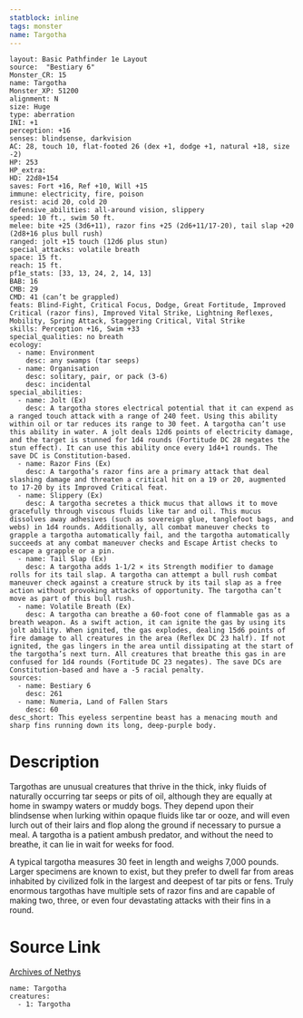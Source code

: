 ```yaml
---
statblock: inline
tags: monster
name: Targotha
---
```

```statblock
layout: Basic Pathfinder 1e Layout
source:  "Bestiary 6"
Monster_CR: 15
name: Targotha
Monster_XP: 51200
alignment: N
size: Huge
type: aberration
INI: +1
perception: +16
senses: blindsense, darkvision
AC: 28, touch 10, flat-footed 26 (dex +1, dodge +1, natural +18, size -2)
HP: 253
HP_extra: 
HD: 22d8+154
saves: Fort +16, Ref +10, Will +15
immune: electricity, fire, poison
resist: acid 20, cold 20
defensive_abilities: all-around vision, slippery
speed: 10 ft., swim 50 ft.
melee: bite +25 (3d6+11), razor fins +25 (2d6+11/17-20), tail slap +20 (2d8+16 plus bull rush)
ranged: jolt +15 touch (12d6 plus stun)
special_attacks: volatile breath
space: 15 ft.
reach: 15 ft.
pf1e_stats: [33, 13, 24, 2, 14, 13]
BAB: 16
CMB: 29
CMD: 41 (can’t be grappled)
feats: Blind-Fight, Critical Focus, Dodge, Great Fortitude, Improved Critical (razor fins), Improved Vital Strike, Lightning Reflexes, Mobility, Spring Attack, Staggering Critical, Vital Strike
skills: Perception +16, Swim +33
special_qualities: no breath
ecology:
  - name: Environment
    desc: any swamps (tar seeps)
  - name: Organisation
    desc: solitary, pair, or pack (3-6)
    desc: incidental
special_abilities:
  - name: Jolt (Ex)
    desc: A targotha stores electrical potential that it can expend as a ranged touch attack with a range of 240 feet. Using this ability within oil or tar reduces its range to 30 feet. A targotha can’t use this ability in water. A jolt deals 12d6 points of electricity damage, and the target is stunned for 1d4 rounds (Fortitude DC 28 negates the stun effect). It can use this ability once every 1d4+1 rounds. The save DC is Constitution-based.
  - name: Razor Fins (Ex)
    desc: A targotha’s razor fins are a primary attack that deal slashing damage and threaten a critical hit on a 19 or 20, augmented to 17-20 by its Improved Critical feat.
  - name: Slippery (Ex)
    desc: A targotha secretes a thick mucus that allows it to move gracefully through viscous fluids like tar and oil. This mucus dissolves away adhesives (such as sovereign glue, tanglefoot bags, and webs) in 1d4 rounds. Additionally, all combat maneuver checks to grapple a targotha automatically fail, and the targotha automatically succeeds at any combat maneuver checks and Escape Artist checks to escape a grapple or a pin.
  - name: Tail Slap (Ex)
    desc: A targotha adds 1-1/2 × its Strength modifier to damage rolls for its tail slap. A targotha can attempt a bull rush combat maneuver check against a creature struck by its tail slap as a free action without provoking attacks of opportunity. The targotha can’t move as part of this bull rush.
  - name: Volatile Breath (Ex)
    desc: A targotha can breathe a 60-foot cone of flammable gas as a breath weapon. As a swift action, it can ignite the gas by using its jolt ability. When ignited, the gas explodes, dealing 15d6 points of fire damage to all creatures in the area (Reflex DC 23 half). If not ignited, the gas lingers in the area until dissipating at the start of the targotha’s next turn. All creatures that breathe this gas in are confused for 1d4 rounds (Fortitude DC 23 negates). The save DCs are Constitution-based and have a -5 racial penalty.
sources:
  - name: Bestiary 6
    desc: 261
  - name: Numeria, Land of Fallen Stars
    desc: 60
desc_short: This eyeless serpentine beast has a menacing mouth and sharp fins running down its long, deep-purple body.
```
# Description
Targothas are unusual creatures that thrive in the thick, inky fluids of naturally occurring tar seeps or pits of oil, although they are equally at home in swampy waters or muddy bogs. They depend upon their blindsense when lurking within opaque fluids like tar or ooze, and will even lurch out of their lairs and flop along the ground if necessary to pursue a meal. A targotha is a patient ambush predator, and without the need to breathe, it can lie in wait for weeks for food. 

A typical targotha measures 30 feet in length and weighs 7,000 pounds. Larger specimens are known to exist, but they prefer to dwell far from areas inhabited by civilized folk in the largest and deepest of tar pits or fens. Truly enormous targothas have multiple sets of razor fins and are capable of making two, three, or even four devastating attacks with their fins in a round.
# Source Link
[Archives of Nethys](https://aonprd.com/MonsterDisplay.aspx?ItemName=Targotha)
```encounter-table
name: Targotha
creatures:
  - 1: Targotha
```
